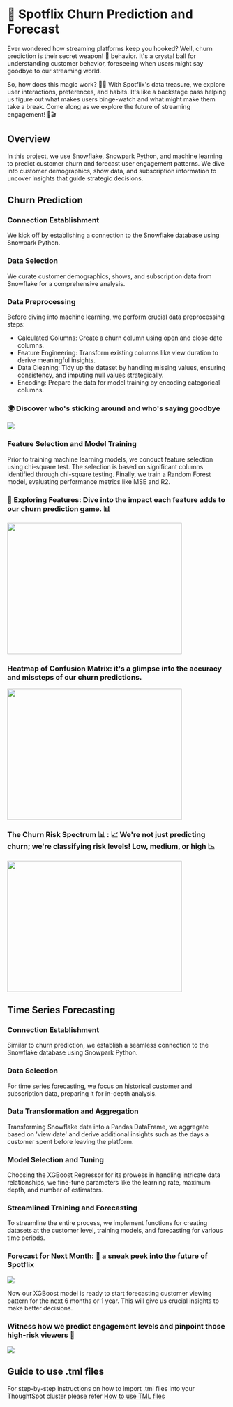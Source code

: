 # 🚀 Spotflix Churn Prediction and Forecast

Ever wondered how streaming platforms keep you hooked? Well, churn prediction is their secret weapon! 🍿 behavior. It's a crystal ball for understanding customer behavior, foreseeing when users might say goodbye to our streaming world.

So, how does this magic work?  🎩✨ With Spotflix's data treasure, we explore user interactions, preferences, and habits. It's like a backstage pass helping us figure out what makes users binge-watch and what might make them take a break. Come along as we explore the future of streaming engagement! 🚀🎬

## Overview 
In this project, we use Snowflake, Snowpark Python, and machine learning to predict customer churn and forecast user engagement patterns. We dive into customer demographics, show data, and subscription information to uncover insights that guide strategic decisions.

## Churn Prediction

### Connection Establishment
We kick off by establishing a connection to the Snowflake database using Snowpark Python.

### Data Selection
We curate customer demographics, shows, and subscription data from Snowflake for a comprehensive analysis.

### Data Preprocessing
Before diving into machine learning, we perform crucial data preprocessing steps:

- Calculated Columns: Create a churn column using open and close date columns.
- Feature Engineering: Transform existing columns like view duration to derive meaningful insights.
- Data Cleaning: Tidy up the dataset by handling missing values, ensuring consistency, and imputing null values strategically.
- Encoding: Prepare the data for model training by encoding categorical columns.

### 🌍 Discover who's sticking around and who's saying goodbye 
<img src = "images/churn_by_region.png" >

### Feature Selection and Model Training
Prior to training machine learning models, we conduct feature selection using chi-square test. The selection is based on significant columns identified through chi-square testing. Finally, we train a Random Forest model, evaluating performance metrics like MSE and R2.

### 🎲 Exploring Features: Dive into the impact each feature adds to our churn prediction game. 📊
<img src = "images/chi2testresult.png" width = 400 height = 300>

### Heatmap of Confusion Matrix: it's a glimpse into the accuracy and missteps of our churn predictions.
<img src = "images/confusion matrix.png" width = 400 height = 300>

### The Churn Risk Spectrum 📊 : 📈 We're not just predicting churn; we're classifying risk levels! Low, medium, or high 📉
<img src = "images/customers_classification.png" width = 400 height = 300>

## Time Series Forecasting
### Connection Establishment
Similar to churn prediction, we establish a seamless connection to the Snowflake database using Snowpark Python.

### Data Selection
For time series forecasting, we focus on historical customer and subscription data, preparing it for in-depth analysis.

### Data Transformation and Aggregation
Transforming Snowflake data into a Pandas DataFrame, we aggregate based on 'view date' and derive additional insights such as the days a customer spent before leaving the platform.

### Model Selection and Tuning
Choosing the XGBoost Regressor for its prowess in handling intricate data relationships, we fine-tune parameters like the learning rate, maximum depth, and number of estimators.

### Streamlined Training and Forecasting
To streamline the entire process, we implement functions for creating datasets at the customer level, training models, and forecasting for various time periods.

### Forecast for Next Month: 🚀 a sneak peek into the future of Spotflix
<img src = "images/customer_interactions_forecast.png" >

Now our XGBoost model is ready to start forecasting customer viewing pattern for the next 6 months or 1 year. This will give us crucial insights to make better decisions.

### Witness how we predict engagement levels and pinpoint those high-risk viewers 🌟
<img src = "images/customer_engagement.png" >

## Guide to use .tml files
For step-by-step instructions on how to import .tml files into your ThoughtSpot cluster please refer [How to use TML files](https://docs.thoughtspot.com/cloud/latest/scriptability#_how_to_use_tml_files)

